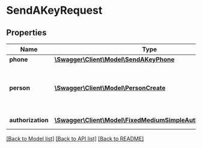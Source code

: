 # SendAKeyRequest

## Properties
Name | Type | Description | Notes
------------ | ------------- | ------------- | -------------
**phone** | [**\Swagger\Client\Model\SendAKeyPhone**](SendAKeyPhone.md) | Phone to create / use | 
**person** | [**\Swagger\Client\Model\PersonCreate**](PersonCreate.md) | Person to create / use (the search filter criteria of a person use: &#39;firstName&#39;, &#39;lastName&#39;, and &#39;secondaryIdentification&#39;) | [optional] 
**authorization** | [**\Swagger\Client\Model\FixedMediumSimpleAuthorizationCreate**](FixedMediumSimpleAuthorizationCreate.md) | Authorization to create / use | [optional] 

[[Back to Model list]](../README.md#documentation-for-models) [[Back to API list]](../README.md#documentation-for-api-endpoints) [[Back to README]](../README.md)


